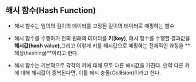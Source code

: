 ## 해시 함수(Hash Function)
- 해시 함수는 임의의 길이의 데이터를 고정된 길이의 데이터로 매핑하는 함수
- 해시 함수를 수행하기 전의 원래의 데이터를 **키(key)**, 해시 함수를 수행할 결과값을 **해시값(hash value)**,그리고 이렇게 키를 해시값으로 매핑하는 전체적인 과정을 **해싱(hashing)**이라고 한다.

- 해시 함수는 기본적으로 각각의 키에 대해 모두 다른 해시값을 가진다. 만약 다른 키에 대해 해시값이 중복된다면, 이를 해시 충돌(Collision)이라고 한다.